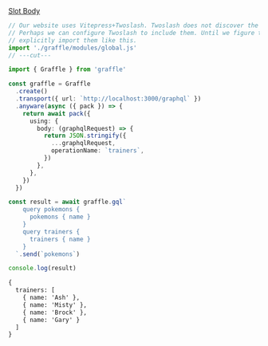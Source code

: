 <div class="ExampleSnippet">
<a href="../../examples/anyware/slot-body">Slot Body</a>

<!-- dprint-ignore-start -->
```ts twoslash
// Our website uses Vitepress+Twoslash. Twoslash does not discover the generated Graffle modules.
// Perhaps we can configure Twoslash to include them. Until we figure that out, we have to
// explicitly import them like this.
import './graffle/modules/global.js'
// ---cut---

import { Graffle } from 'graffle'

const graffle = Graffle
  .create()
  .transport({ url: `http://localhost:3000/graphql` })
  .anyware(async ({ pack }) => {
    return await pack({
      using: {
        body: (graphqlRequest) => {
          return JSON.stringify({
            ...graphqlRequest,
            operationName: `trainers`,
          })
        },
      },
    })
  })

const result = await graffle.gql`
    query pokemons {
      pokemons { name }
    }
    query trainers {
      trainers { name }
    }
  `.send(`pokemons`)

console.log(result)
```
<!-- dprint-ignore-end -->

<!-- dprint-ignore-start -->
```txt
{
  trainers: [
    { name: 'Ash' },
    { name: 'Misty' },
    { name: 'Brock' },
    { name: 'Gary' }
  ]
}
```
<!-- dprint-ignore-end -->

</div>
